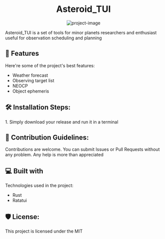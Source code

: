<h1 align="center" id="title">Asteroid_TUI</h1>

<p align="center"><img src="https://socialify.git.ci/ziriuz84/asteroid_tui/image?description=1&amp;descriptionEditable=Tools%20for%20minor%20planets%2C%20blazingly%20fast&amp;forks=1&amp;issues=1&amp;language=1&amp;name=1&amp;owner=1&amp;pulls=1&amp;stargazers=1&amp;theme=Light" alt="project-image"></p>

<p id="description">Asteroid_TUI is a set of tools for minor planets researchers and enthusiast useful for observation scheduling and planning</p>

<h2>🧐 Features</h2>

Here're some of the project's best features:

- Weather forecast
- Observing target list
- NEOCP
- Object ephemeris

<h2>🛠️ Installation Steps:</h2>

<p>1. Simply download your release and run it in a terminal</p>

<h2>🍰 Contribution Guidelines:</h2>

Contributions are welcome. You can submit Issues or Pull Requests without any problem. Any help is more than appreciated

<h2>💻 Built with</h2>

Technologies used in the project:

- Rust
- Ratatui

<h2>🛡️ License:</h2>

This project is licensed under the MIT
